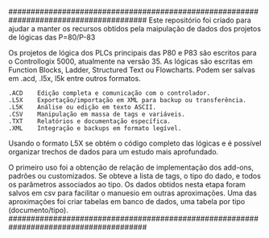 #######################################################################################
Este repositório foi criado para ajudar a manter os recursos obtidos pela maipulação 
de dados dos projetos de lógicas das P=80/P-83

Os projetos de lógica dos PLCs principais das P80 e P83 são escritos para o Controllogix 5000, 
atualmente na versão 35.
As lógicas são escritas em Function Blocks, Ladder, Structured Text ou Flowcharts.
Podem ser salvas em .acd, .l5x, l5k entre outros formatos.

    .ACD	Edição completa e comunicação com o controlador.
    .L5X	Exportação/importação em XML para backup ou transferência.
    .L5K	Análise ou edição em texto ASCII.
    .CSV	Manipulação em massa de tags e variáveis.
    .TXT	Relatórios e documentação específica.
    .XML	Integração e backups em formato legível.

Usando o formato L5X se obtém o código completo das lógicas e é possível organizar trechos de dados para 
um estudo mais aprofundado.

O primeiro uso foi a obtenção de relação de implementação dos add-ons, padrões ou customizados.
Se obteve a lista de tags, o tipo do dado, e todos os parâmetros associados ao tipo.
Os dados obtidos nesta etapa foram salvos em csv para facilitar o manuesio em outras aproximações.
Uma das aproximações foi criar tabelas em banco de dados, uma tabela por tipo (documento/tipo).
#######################################################################################
